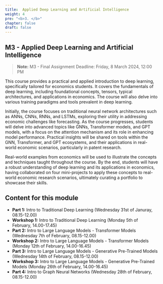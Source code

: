 ```yaml
---
title:  Applied Deep Learning and Artificial Intelligence
weight: 4
pre: "<b>3. </b>"
chapter: false
draft: false
---
```



## M3 - Applied Deep Learning and Artificial Intelligence
> **Note:** M3 - Final Assignment Deadline: Friday, 8 March 2024, 12:00 PM


This course provides a practical and applied introduction to deep learning, specifically tailored for economics students. It covers the fundamentals of deep learning, including foundational concepts, tensors, typical architectures, and applications in economics. The course will also delve into various training paradigms and tools prevalent in deep learning.

Initially, the course focuses on traditional neural network architectures such as ANNs, CNNs, RNNs, and LSTMs, exploring their utility in addressing economic challenges like forecasting. As the course progresses, students will delve into advanced topics like GNNs, Transformer models, and GPT models, with a focus on the attention mechanism and its role in enhancing model performance. Practical insights will be shared on tools within the GNN, Transformer, and GPT ecosystems, and their applications in real-world economic scenarios, particularly in patent research.

Real-world examples from economics will be used to illustrate the concepts and techniques taught throughout the course. By the end, students will have a robust understanding of deep learning and its applications in economics, having collaborated on four mini-projects to apply these concepts to real-world economic research scenarios, ultimately curating a portfolio to showcase their skills.

## Content for this module

* **Part 1:** Intro to Traditional Deep Learning (Wednesday 31st of Januray, 08.15-12.00)
* **Workshop 1:** Intro to Traditional Deep Learning (Monday 5th of February, 14.00-17.45)
* **Part 2:** Intro to Large Language Models - Transformer Models (Wednesday 7th of February, 08.15-12.00)
* **Workshop 2:** Intro to Large Language Models - Transformer Models (Monday 12th of February, 14.00-16.45)
* **Part 3:** Intro to Large Language Models - Generative Pre-Trained Models (Wednesday 14th of February, 08.15-12.00)
* **Workshop 3:** Intro to Large Language Models - Generative Pre-Trained Models (Monday 26th of February, 14.00-16.45)
* **Part 4:** Intro to Graph Neural Networks (Wednesday 28th of February, 08.15-12.00)


